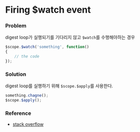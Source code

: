 # Firing $watch event

### Problem

digest loop가 실행되기를 기다리지 않고 ``$watch``를 수행해야하는 경우

```javascript
$scope.$watch('something', function()
{
    // the code
});
```

### Solution

digest loop를 실행하기 위해 ``$scope.$apply``를 사용한다.

```javascript
something.chagne();
$scope.$apply();
```

### Reference

* [stack overflow](http://stackoverflow.com/questions/17413370/firing-watch-event-manually-in-angularjs)